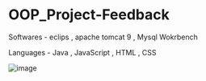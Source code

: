 # OOP_Project-Feedback

Softwares - eclips , apache tomcat 9 , Mysql Wokrbench

Languages - Java , JavaScript , HTML , CSS

![image](https://github.com/IT21284816/OOP_Project-Feedback/assets/99232799/54564051-344d-4e92-b776-95fe051f3234)
